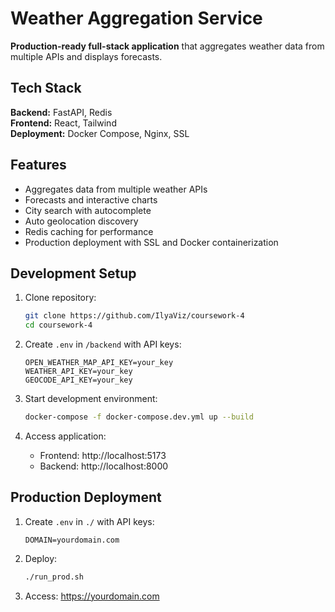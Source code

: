 # Weather Aggregation Service

**Production-ready full-stack application** that aggregates weather data from multiple APIs and displays forecasts.

## Tech Stack

**Backend:** FastAPI, Redis  
**Frontend:** React, Tailwind  
**Deployment:** Docker Compose, Nginx, SSL

## Features

- Aggregates data from multiple weather APIs
- Forecasts and interactive charts
- City search with autocomplete
- Auto geolocation discovery
- Redis caching for performance
- Production deployment with SSL and Docker containerization

## Development Setup

1. Clone repository:
   ```bash
   git clone https://github.com/IlyaViz/coursework-4
   cd coursework-4
   ```

2. Create `.env` in `/backend` with API keys:
   ```env
   OPEN_WEATHER_MAP_API_KEY=your_key
   WEATHER_API_KEY=your_key
   GEOCODE_API_KEY=your_key
   ```

3. Start development environment:
   ```bash
   docker-compose -f docker-compose.dev.yml up --build
   ```

4. Access application:
   - Frontend: http://localhost:5173
   - Backend: http://localhost:8000

## Production Deployment

1. Create `.env` in `./` with API keys:
   ```env
   DOMAIN=yourdomain.com
   ```

2. Deploy:
   ```bash
   ./run_prod.sh
   ```

3. Access: https://yourdomain.com
